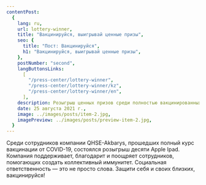 ```yaml
---
contentPost:
  {
    lang: ru,
    url: lottery-winner,
    title: "Вакцинируйся, выигрывай ценные призы",
    seo: {
      title: "Пост: Вакцинируйся",
      h1: "Вакцинируйся, выигрывай ценные призы",
    },
    postNumber: "second",
    langButtonsLinks:
      [
        "/press-center/lottery-winner",
        "/press-center/lottery-winner/kz",
        "/press-center/lottery-winner/en",
      ],
    description: Розыгрыш ценных призов среди полностью вакцинированных.,
    date: 25 августа 2021 г.,
    image: ../images/posts/item-2.jpg,
    imagePreview: ../images/posts/preview-item-2.jpg,
  }
---
```


Среди сотрудников компании QHSE-Akbarys, прошедших полный курс вакцинации от COVID-19, состоялся розыгрыш десяти Apple Ipad. Компания поддерживает, благодарит и поощряет сотрудников, помогающих создать коллективный иммунитет. Социальная ответственность — это не просто слова. Защити себя и своих близких, вакцинируйся!
